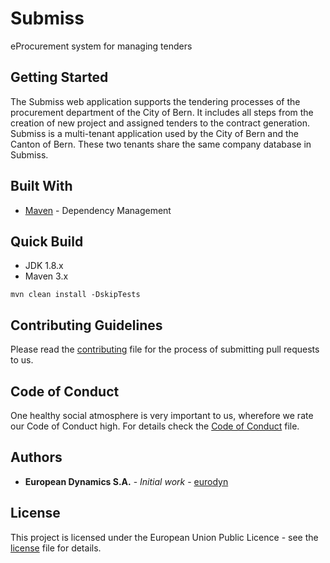 # Submiss

eProcurement system for managing tenders

## Getting Started

The Submiss web application supports the tendering processes of the procurement department of the City of Bern.
It includes all steps from the creation of new project and assigned tenders to the contract generation.
Submiss is a multi-tenant application used by the City of Bern and the Canton of Bern.
These two tenants share the same company database in Submiss.

## Built With

* [Maven](https://maven.apache.org/) - Dependency Management

## Quick Build

* JDK 1.8.x
* Maven 3.x

```
mvn clean install -DskipTests
```

## Contributing Guidelines

Please read the [contributing](CONTRIBUTING.md) file for the process of submitting pull requests to us.

## Code of Conduct

One healthy social atmosphere is very important to us, wherefore we rate our Code of Conduct high.
 For details check the [Code of Conduct](CODE_OF_CONDUCT.md) file.

## Authors

* **European Dynamics S.A.** - *Initial work* - [eurodyn](https://github.com/eurodyn)

## License

This project is licensed under the European Union Public Licence - see the [license](LICENSE.md) file for details.